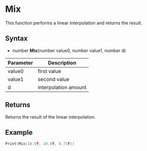 # Mix

This function performs a linear interpolation and returns the result.

## Syntax

- number **Mix**(number value0, number value1, number d)

| Parameter | Description |
| --- | --- |
| value0 | first value |
| value1 | second value |
| d | interpolation amount |

## Returns

Returns the result of the linear interpolation.

## Example

```lua
Print(Mix(10.0f, 20.0f, 0.75f))
```
